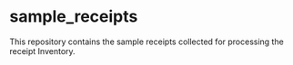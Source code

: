 # sample_receipts

This repository contains the sample receipts collected for processing the receipt Inventory.
